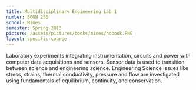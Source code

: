 ```yaml
---
title: Multidisciplinary Engineering Lab 1
number: EGGN 250
school: Mines
semester: Spring 2013
picture: /assets/pictures/books/mines/nobook.PNG
layout: specific-course
---
```

Laboratory experiments integrating instrumentation, circuits and power with computer data acquisitions and sensors. Sensor data is used to transition between science and engineering science. Engineering Science issues like stress, strains, thermal conductivity, pressure and flow are investigated using fundamentals of equilibrium, continuity, and conservation.